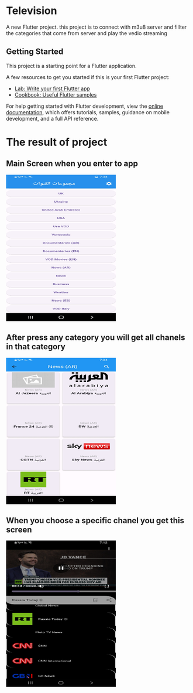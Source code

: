 # Television

A new Flutter project.
this project is to connect with m3u8 server and fillter the categories that come from server and play the vedio streaming

## Getting Started

This project is a starting point for a Flutter application.

A few resources to get you started if this is your first Flutter project:

- [Lab: Write your first Flutter app](https://docs.flutter.dev/get-started/codelab)
- [Cookbook: Useful Flutter samples](https://docs.flutter.dev/cookbook)

For help getting started with Flutter development, view the
[online documentation](https://docs.flutter.dev/), which offers tutorials,
samples, guidance on mobile development, and a full API reference.



# The result of project

## Main Screen when you enter to app
<img src="https://github.com/raslanprogramer/start/blob/main/Screenshot_20240716-193441.jpg" width="300" height="400">

## After press any category you will get all chanels in that category
<img src="https://github.com/raslanprogramer/start/blob/main/Screenshot_20240716-193426.jpg" width="300" height="400">

## When you choose a specific chanel you get this screen
<img src="https://github.com/raslanprogramer/start/blob/main/Screenshot_20240716-191212.jpg" width="300" height="400">
